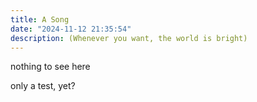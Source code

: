 ```yaml
---
title: A Song
date: "2024-11-12 21:35:54"
description: (Whenever you want, the world is bright)
---
```


nothing to see here

only a test, yet?